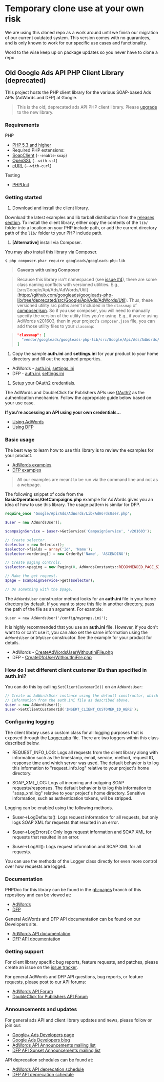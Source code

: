 # Temporary clone use at your own risk

We are using this cloned repo as a work around until we finish our migration of our current outdated system.  This version comes with no 
guarantees, and is only known to work for our specific use cases and functionality.

Word to the wise keep up on package updates so you never have to clone a repo.
## Old Google Ads API PHP Client Library (deprecated)

This project hosts the PHP client library for the various SOAP-based Ads APIs
(AdWords and DFP) at Google.

> This is the old, deprecated ads API PHP client library. Please
> [upgrade](https://github.com/googleads/googleads-php-lib/blob/master/UPGRADING.md)
> to the new library.

### Requirements

PHP

* [PHP 5.3 and higher](http://php.net/supported-versions.php)
* Required PHP extensions:
 * [SoapClient](http://us3.php.net/manual/en/book.soap.php) (`--enable-soap`)
 * [OpenSSL](http://php.net/manual/en/book.openssl.php) (`--with-ssl`)
 * [cURL](http://php.net/manual/en/book.curl.php) (`--with-curl`)

Testing

* [PHPUnit](http://www.phpunit.de)

### Getting started

1. Download and install the client library.

  Download the latest examples and lib tarball distribution from the
[releases section](https://github.com/googleads/googleads-php-lib/releases). To
install the client library, either copy the contents of the `lib/` folder into a
location on your PHP include path, or add the current directory path of the
`lib/` folder to your PHP include path.

1. **[Alternative]** install via Composer.

  You may also install this library via [Composer](https://getcomposer.org).

  ```
  $ php composer.phar require googleads/googleads-php-lib
  ```

 > **Caveats with using Composer**

 > Because this library isn't namespaced (see
 > [issue #4](https://github.com/googleads/googleads-php-lib/issues/4)), there
 > are some class naming conflicts with versioned utilities. E.g.,
 > [src/Google/Api/Ads/AdWords/Util]
 > (https://github.com/googleads/googleads-php-lib/tree/deprecated/src/Google/Api/Ads/AdWords/Util).
 > Thus, these versioned utility src paths aren't included in the `classmap` of
 > [composer.json](https://github.com/googleads/googleads-php-lib/blob/deprecated/composer.json).
 > So if you use composer, you will need to manually specify the version of the
 > utility files you're using. E.g., if you're using AdWords v201603, then in
 > your project's `composer.json` file, you can add those utility files to your
 > `classmap`:

 > ```json
 > "classmap": [
 >   "vendor/googleads/googleads-php-lib/src/Google/Api/Ads/AdWords/Util/v201603"
 > ]
 > ```

1. Copy the sample **auth.ini** and **settings.ini** for your product to your
home directory and fill out the required properties.

  * AdWords - [auth.ini](https://github.com/googleads/googleads-php-lib/blob/deprecated/src/Google/Api/Ads/AdWords/auth.ini),
[settings.ini](https://github.com/googleads/googleads-php-lib/blob/deprecated/src/Google/Api/Ads/AdWords/settings.ini)
  * DFP - [auth.ini](https://github.com/googleads/googleads-php-lib/blob/deprecated/src/Google/Api/Ads/Dfp/auth.ini),
[settings.ini](https://github.com/googleads/googleads-php-lib/blob/deprecated/src/Google/Api/Ads/Dfp/settings.ini)

1. Setup your OAuth2 credentials.

  The AdWords and DoubleClick for Publishers APIs use
[OAuth2](http://oauth.net/2/) as the authentication mechanism. Follow the
appropriate guide below based on your use case.

  **If you're accessing an API using your own credentials...**

  * [Using AdWords](https://github.com/googleads/googleads-php-lib/wiki/%5BDeprecated,-old-library%5D-API-access-using-own-credentials-(installed-application-flow))
  * [Using DFP](https://github.com/googleads/googleads-php-lib/wiki/%5BDeprecated,-old-library%5D-API-access-using-own-credentials-(installed-application-flow))

### Basic usage

The best way to learn how to use this library is to review the examples for your
product.

* [AdWords examples](https://github.com/googleads/googleads-php-lib/tree/deprecated/examples/AdWords)
* [DFP examples](https://github.com/googleads/googleads-php-lib/tree/deprecated/examples/Dfp)

> All our examples are meant to be run via the command line and not as a
> webpage.

The following snippet of code from the **BasicOperations/GetCampaigns.php**
example for AdWords gives you an idea of how to use this library. The usage
pattern is similar for DFP.

```php
require_once 'Google/Api/Ads/AdWords/Lib/AdWordsUser.php';

$user = new AdWordsUser();

$campaignService = $user->GetService('CampaignService', 'v201603');

// Create selector.
$selector = new Selector();
$selector->fields = array('Id', 'Name');
$selector->ordering[] = new OrderBy('Name', 'ASCENDING');

// Create paging controls.
$selector->paging = new Paging(0, AdWordsConstants::RECOMMENDED_PAGE_SIZE);

// Make the get request.
$page = $campaignService->get($selector);

// Do something with the $page.
```

The `AdWordsUser` constructor method looks for an **auth.ini** file in your home
directory by default. If you want to store this file in another directory, pass
the path of the file as an argument. For example:

```
$user = new AdWordsUser('/config/myprops.ini');
```

It is highly recommended that you use an **auth.ini** file. However, if you
don't want to or can't use it, you can also set the same information using the
`AdWordsUser` or `DfpUser` constructor. See the example for your product for
details.

  * AdWords - [CreateAdWordsUserWithoutIniFile.php](https://github.com/googleads/googleads-php-lib/blob/deprecated/examples/AdWords/Auth/CreateAdWordsUserWithoutIniFile.php)
  * DFP - [CreateDfpUserWithoutIniFile.php](https://github.com/googleads/googleads-php-lib/blob/deprecated/examples/Dfp/Auth/CreateDfpUserWithoutIniFile.php)


### How do I set different client customer IDs than specified in auth.ini?

You can do this by calling `SetClientCustomerId()` on an `AdWordsUser`:

```php
// Create an AdWordsUser instance using the default constructor, which will load
// information from the auth.ini file as described above.
$user = new AdWordsUser();
$user->SetClientCustomerId('INSERT_CLIENT_CUSTOMER_ID_HERE');
```

### Configuring logging

The client library uses a custom class for all logging purposes that is exposed
through the [Logger.php](https://github.com/googleads/googleads-php-lib/blob/deprecated/src/Google/Api/Ads/Common/Util/Logger.php)
file. There are two loggers within this class described
below.

  - REQUEST_INFO_LOG: Logs all requests from the client library along with
    information such as the timestamp, email, service, method, request ID,
    response time and which server was used. The default behavior is to log this
    information to "request_info.log" relative to your project's home directory.

  - SOAP_XML_LOG: Logs all incoming and outgoing SOAP requests/responses. The
    default behavior is to log this information to "soap_xml.log" relative to
    your project's home directory. Sensitive information, such as authentication
    tokens, will be stripped.

Logging can be enabled using the following methods.

  - $user->LogDefaults(): Logs request information for all requests, but only
    logs SOAP XML for requests that resulted in an error.

  - $user->LogErrors(): Only logs request information and SOAP XML for requests
    that resulted in an error.

  - $user->LogAll(): Logs request information and SOAP XML for all requests.

You can use the methods of the Logger class directly for even more control over
how requests are logged.

### Documentation

PHPDoc for this library can be found in the
[gh-pages](https://github.com/googleads/googleads-php-lib/tree/gh-pages) branch
of this repository and can be viewed at:

* [AdWords](http://googleads.github.io/googleads-php-lib/(Deprecated%20-%20old%20library)%20AdWords/)
* [DFP](http://googleads.github.io/googleads-php-lib/(Deprecated%20-%20old%20library)%20Dfp/)

General AdWords and DFP API documentation can be found on our Developers site.

* [AdWords API documentation](https://developers.google.com/adwords/api)
* [DFP API documentation](https://developers.google.com/doubleclick-publishers)

### Getting support

For client library specific bug reports, feature requests, and patches, please
create an issue on the
[issue tracker](https://github.com/googleads/googleads-php-lib/issues).

For general AdWords and DFP API questions, bug reports, or feature requests,
please post to our API forums:

* [AdWords API Forum](https://groups.google.com/group/adwords-api)
* [DoubleClick for Publishers API Forum](https://groups.google.com/forum/#!forum/google-doubleclick-for-publishers-api)

### Announcements and updates

For general ads API and client library updates and news, please follow or join
our:

* [Google+ Ads Developers page](https://plus.google.com/+GoogleAdsDevelopers/posts)
* [Google Ads Developers blog](http://googleadsdeveloper.blogspot.com)
* [AdWords API Announcements mailing list](https://groups.google.com/forum/#!forum/adwordsapi-announcements)
* [DFP API Sunset Announcements mailing list](https://groups.google.com/forum/#!forum/dfpapi-sunset-announce)

API deprecation schedules can be found at:

* [AdWords API deprecation schedule](https://developers.google.com/adwords/api/docs/sunset-dates)
* [DFP API deprecation schedule](https://developers.google.com/doubleclick-publishers/docs/deprecation)


